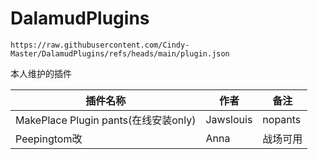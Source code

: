 # DalamudPlugins
```
https://raw.githubusercontent.com/Cindy-Master/DalamudPlugins/refs/heads/main/plugin.json
```
本人维护的插件

| 插件名称 | 作者 | 备注 |
|-------|-------|-------|
| MakePlace Plugin pants(在线安装only) | Jawslouis | nopants |
| Peepingtom改 | Anna | 战场可用 |

